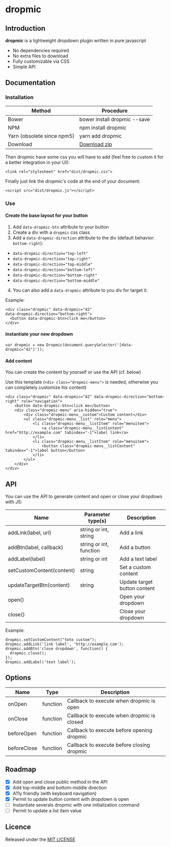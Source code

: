 # dropmic

## Introduction

**dropmic** is a lightweight dropdown plugin written in pure javascript

- No dependencies required
- No extra files to download
- Fully customizable via CSS
- Simple API

## Documentation

### Installation

Method                     | Procedure
-------------------------- | ---------
Bower                      | bower install dropmic --save
NPM                        | npm install dropmic
Yarn (obsolete since npm5) | yarn add dropmic
Download                   | [Download zip](https://github.com/agence-webup/dropmic/archive/master.zip)

Then dropmic have some css you will have to add (feel free to custom it for a better integration in your UI):

```
<link rel="stylesheet" href="dist/dropmic.css">
```

Finally just link the dropmic's code at the end of your document:

```
<script src="dist/dropmic.js"></script>
```

### Use

#### Create the base layout for your button
1. Add `data-dropmic-btn` attribute to your button
2. Create a div with a `dropmic` css class
3. Add a `data-dropmic-direction` attribute to the div (default behavior: `bottom-right`):

  - `data-dropmic-direction="top-left"`
  - `data-dropmic-direction="top-right"`
  - `data-dropmic-direction="top-middle"`
  - `data-dropmic-direction="bottom-left"`
  - `data-dropmic-direction="bottom-right"`
  - `data-dropmic-direction="bottom-middle"`

4. You can also add a `data-dropmic` attribute to you div for target it.

Example:
```
<div class="dropmic" data-dropmic="42"
data-dropmic-direction="bottom-right">
  <button data-dropmic-btn>click me</button>
</div>
```

#### Instantiate your new dropdown
```
var dropmic = new Dropmic(document.querySelector('[data-dropmic="42"]'));
```

#### Add content
  You can create the content by yourself or use the API (cf. below)

  Use this template (`<div class="dropmic-menu">` is needed, otherwise you can completely customize his content)

  ```
  <div class="dropmic" data-dropmic="42" data-dropmic-direction="bottom-right" role="navigation">
      <button data-dropmic-btn>click me</button>
      <div class="dropmic-menu" aria-hidden="true">
          <div class="dropmic-menu__custom">Custom content</div>
          <ul class="dropmic-menu__list" role="menu">
              <li class="dropmic-menu__listItem" role="menuitem">
                  <a class="dropmic-menu__listContent" href="http://example.com" tabindex="-1">label link</a>
              </li>
              <li class="dropmic-menu__listItem" role="menuitem">
                  <button class="dropmic-menu__listContent" tabindex="-1">label button</button>
              </li>
          </ul>
      </div>
  </div>
  ```

## API

You can use the API to generate content and open or close your dropdown with JS:

  Name                      | Parameter type(s)       | Description
  ------------------------- | ----------------------- | ----------
  addLink(label, url)       | string or int, string   | Add a link
  addBtn(label, callback)   | string or int, function | Add a button
  addLabel(label)           | string or int           | Add a text label
  setCustomContent(content) | string                  | Set a custom content
  updateTargetBtn(content)  | string                  | Update target button content
  open()                    |                         | Open your dropdown
  close()                   |                         | Close your dropdown

  Example:
  ```
dropmic.setCustomContent("toto custom");
dropmic.addLink('link label', 'http://example.com');
dropmic.addBtn('close dropdown', function() {
    dropmic.close();
});
dropmic.addLabel('text label');
  ```

## Options

  Name        | Type     | Description
------------- | -------- | -----------------------------------------
  onOpen      | function | Callback to execute when dropmic is open
  onClose     | function | Callback to execute when dropmic is closed
  beforeOpen  | function | Callback to execute before opening dropmic
  beforeClose | function | Callback to execute before closing dropmic

## Roadmap
- [x] Add open and close public method in the API
- [x] Add top-middle and bottom-middle direction
- [x] A11y friendly (with keyboard navigation)
- [x] Permit to update button content with dropdown is open
- [ ] Instantiate severals dropmic with one initialization command
- [ ] Permit to update a list item value

## Licence
Released under the [MIT LICENSE](http://opensource.org/licenses/MIT)
